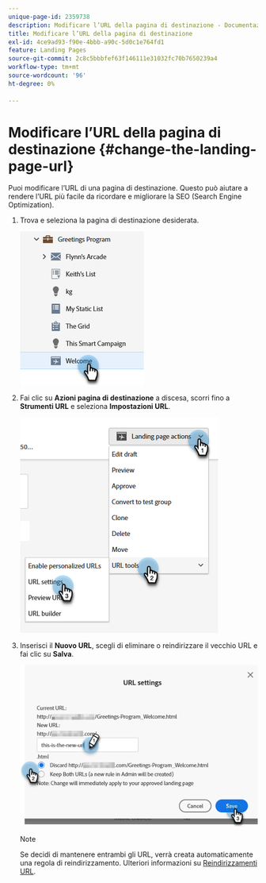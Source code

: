 ```yaml
---
unique-page-id: 2359738
description: Modificare l’URL della pagina di destinazione - Documentazione di Marketo - Documentazione del prodotto
title: Modificare l’URL della pagina di destinazione
exl-id: 4ce9ad93-f90e-4bbb-a90c-5d0c1e764fd1
feature: Landing Pages
source-git-commit: 2c8c5bbbfef63f146111e31032fc70b7650239a4
workflow-type: tm+mt
source-wordcount: '96'
ht-degree: 0%

---
```


# Modificare l’URL della pagina di destinazione {#change-the-landing-page-url}

Puoi modificare l’URL di una pagina di destinazione. Questo può aiutare a rendere l’URL più facile da ricordare e migliorare la SEO (Search Engine Optimization).

1. Trova e seleziona la pagina di destinazione desiderata.

   ![](assets/change-the-landing-page-url-1.png)

1. Fai clic su **Azioni pagina di destinazione** a discesa, scorri fino a **Strumenti URL** e seleziona **Impostazioni URL**.

   ![](assets/change-the-landing-page-url-2.png)

1. Inserisci il **Nuovo URL**, scegli di eliminare o reindirizzare il vecchio URL e fai clic su **Salva**.

   ![](assets/change-the-landing-page-url-3.png)

   >[!NOTE]
   >
   >Se decidi di mantenere entrambi gli URL, verrà creata automaticamente una regola di reindirizzamento. Ulteriori informazioni su [Reindirizzamenti URL](/help/marketo/product-docs/demand-generation/landing-pages/personalizing-landing-pages/redirect-a-url-path.md).
